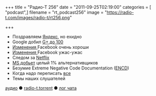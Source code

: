 +++
title = "Радио-Т 256"
date = "2011-09-25T02:19:00"
categories = [ "podcast",]
filename = "rt_podcast256"
image = "https://radio-t.com/images/radio-t/rt256.png"

+++

- Поздравляем [Яндекс](http://company.yandex.ru/about/history/), но ехидно
- Google добил [G+ до 100](http://habrahabr.ru/blogs/google/128821/)
- [Изменения ](http://lifehacker.com/5842969/get-to-know-all-the-new-features-coming-to-facebook)Facebook очень хороши
- [Изменения ](http://venturebeat.com/2011/09/22/facebook-changes-f8/)Facebook ужас-ужас
- Следом за [Netflix](http://news.cnet.com/8301-31322_3-20109699-256/facebook-netflix-and-the-art-of-blowing-the-lead/)
- [MS добьет](http://www.opennet.ru/opennews/art.shtml?num=31841) целый 1% альтернативщиков
- Безумие Extreme Negative Code Documentation ([ENCD](http://www.1729.com/blog/ExtremeNegativeCodeDocumentation.html))
- Когда надо переписать [все](http://www.javacodegeeks.com/2011/09/dont-rewrite-your-application.html)
- Темы наших слушателей

[аудио](http://archive.rucast.net/radio-t/media/rt_podcast256.mp3) ● [radio-t.torrent](http://www.radio-t.com/torrents/rt_podcast256.mp3.torrent) ● [лог чата](http://chat.radio-t.com/logs/radio-t-256.html)<audio src="http://archive.rucast.net/radio-t/media/rt_podcast256.mp3" preload="none"></audio>